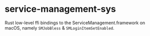 # service-management-sys
Rust low-level ffi bindings to the ServiceManagement.framework on macOS, namely `SMJobBless` & `SMLoginItemSetEnabled`.
